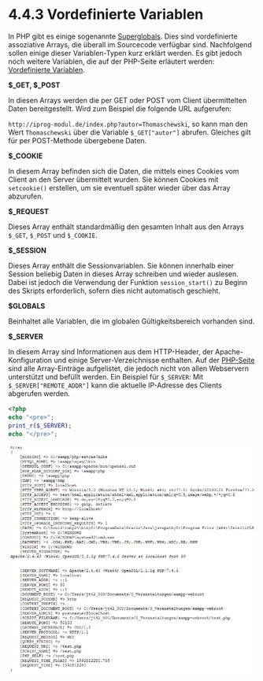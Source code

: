 # 4.4.3 Vordefinierte Variablen

In PHP gibt es einige sogenannte [Superglobals](https://www.php.net/manual/de/language.variables.superglobals.php). Dies sind vordefinierte assoziative Arrays, die überall im Sourcecode verfügbar sind. Nachfolgend sollen einige dieser Variablen-Typen kurz erklärt werden. Es gibt jedoch noch weitere Variablen, die auf der PHP-Seite erläutert werden: [Vordefinierte Variablen](http://php.net/manual/de/reserved.variables.php).

**$_GET, $_POST**

In diesen Arrays werden die per GET oder POST vom Client übermittelten Daten bereitgestellt. Wird zum Beispiel die folgende URL aufgerufen:

`http://iprog-modul.de/index.php?autor=Thomaschewski`, so kann man den Wert `Thomaschewski` über die Variable `$_GET["autor"]` abrufen. Gleiches gilt für per POST-Methode übergebene Daten.

**$_COOKIE**

In diesem Array befinden sich die Daten, die mittels eines Cookies vom Client an den Server übermittelt wurden. Sie können Cookies mit `setcookie()` erstellen, um sie eventuell später wieder über das Array abzurufen.

**$_REQUEST**

Dieses Array enthält standardmäßig den gesamten Inhalt aus den Arrays `$_GET`, `$_POST` und `$_COOKIE`.

**$_SESSION**

Dieses Array enthält die Sessionvariablen. Sie können innerhalb einer Session beliebig Daten in dieses Array schreiben und wieder auslesen. Dabei ist jedoch die Verwendung der Funktion `session_start()` zu Beginn des Skripts erforderlich, sofern dies nicht automatisch geschieht.

**$GLOBALS**

Beinhaltet alle Variablen, die im globalen Gültigkeitsbereich vorhanden sind.

**$_SERVER**

In diesem Array sind Informationen aus dem HTTP-Header, der Apache-Konfiguration und einige Server-Verzeichnisse enthalten. Auf der [PHP-Seite](http://php.net/manual/de/reserved.variables.server.php) sind alle Array-Einträge aufgelistet, die jedoch nicht von allen Webservern unterstützt und befüllt werden. Ein Beispiel für `$_SERVER`: Mit `$_SERVER["REMOTE_ADDR"]` kann die aktuelle IP-Adresse des Clients abgerufen werden.

```php linenums="1"
<?php
echo "<pre>";
print_r($_SERVER);
echo "</pre>";
```

![Server Information](media/Server.png)

